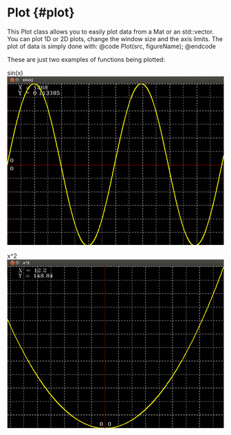 Plot {#plot}
============

This Plot class allows you to easily plot data from a Mat or an std::vector. You can plot 1D or 2D plots, change the window size and the axis limits. 
The plot of data is simply done with:
@code
    Plot(src, figureName);
@endcode

These are just two examples of functions being plotted:

sin(x)
![image](images/sin_x.png)

x^2
![image](images/x_2.png)

